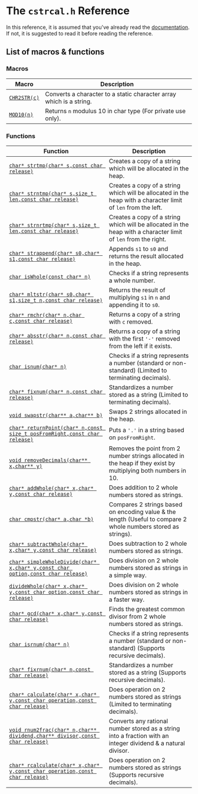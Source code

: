 # The `cstrcal.h` Reference
In this reference, it is assumed that you've already read the [documentation](https://github.com/Amirreza-Ipchi-Haq/strcal/blob/main/Documentation/C/Documentation.md). If not, it is suggested to read it before reading the reference.
## List of macros & functions
### Macros
|Macro|Description|
|-|-|
|[`CHR2STR(c)`](https://github.com/Amirreza-Ipchi-Haq/strcal/blob/main/Documentation/C/Reference/CHR2STR.md)|Converts a character to a static character array which is a string.|
|[`MOD10(n)`](https://github.com/Amirreza-Ipchi-Haq/strcal/blob/main/Documentation/C/Reference/MOD10.md)|Returns `n` modulus 10 in char type (For private use only).|
### Functions
|Function|Description|
|-|-|
|[`char* strtmp(char* s,const char release)`](https://github.com/Amirreza-Ipchi-Haq/strcal/blob/main/Documentation/C/Reference/strtmp.md)|Creates a copy of a string which will be allocated in the heap.|
|[`char* strntmp(char* s,size_t len,const char release)`](https://github.com/Amirreza-Ipchi-Haq/strcal/blob/main/Documentation/C/Reference/strntmp.md)|Creates a copy of a string which will be allocated in the heap with a character limit of `len` from the left.|
|[`char* strnrtmp(char* s,size_t len,const char release)`](https://github.com/Amirreza-Ipchi-Haq/strcal/blob/main/Documentation/C/Reference/strnrtmp.md)|Creates a copy of a string which will be allocated in the heap with a character limit of `len` from the right.|
|[`char* strappend(char* s0,char* s1,const char release)`](https://github.com/Amirreza-Ipchi-Haq/strcal/blob/main/Documentation/C/Reference/strappend.md)|Appends `s1` to `s0` and returns the result allocated in the heap.|
|[`char isWhole(const char* n)`](https://github.com/Amirreza-Ipchi-Haq/strcal/blob/main/Documentation/C/Reference/isWhole.md)|Checks if a string represents a whole number.|
|[`char* mltstr(char* s0,char* s1,size_t n,const char release)`](https://github.com/Amirreza-Ipchi-Haq/strcal/blob/main/Documentation/C/Reference/mltstr.md)|Returns the result of multiplying `s1` in `n` and appending it to `s0`.|
|[`char* rmchr(char* n,char c,const char release)`](https://github.com/Amirreza-Ipchi-Haq/strcal/blob/main/Documentation/C/Reference/rmchr.md)|Returns a copy of a string with `c` removed.|
|[`char* absstr(char* n,const char release)`](https://github.com/Amirreza-Ipchi-Haq/strcal/blob/main/Documentation/C/Reference/absstr.md)|Returns a copy of a string with the first `'-'` removed from the left if it exists.|
|[`char isnum(char* n)`](https://github.com/Amirreza-Ipchi-Haq/strcal/blob/main/Documentation/C/Reference/isnum.md)|Checks if a string represents a number (standard or non-standard) (Limited to terminating decimals).|
|[`char* fixnum(char* n,const char release)`](https://github.com/Amirreza-Ipchi-Haq/strcal/blob/main/Documentation/C/Reference/fixnum.md)|Standardizes a number stored as a string (Limited to terminating decimals).|
|[`void swapstr(char** a,char** b)`](https://github.com/Amirreza-Ipchi-Haq/strcal/blob/main/Documentation/C/Reference/swapstr.md)|Swaps 2 strings allocated in the heap.|
|[`char* returnPoint(char* n,const size_t posFromRight,const char release)`](https://github.com/Amirreza-Ipchi-Haq/strcal/blob/main/Documentation/C/Reference/returnPoint.md)|Puts a `'.'` in a string based on `posFromRight`.|
|[`void removeDecimals(char** x,char** y)`](https://github.com/Amirreza-Ipchi-Haq/strcal/blob/main/Documentation/C/Reference/removeDecimals.md)|Removes the point from 2 number strings allocated in the heap if they exist by multiplying both numbers in 10.|
|[`char* addWhole(char* x,char* y,const char release)`](https://github.com/Amirreza-Ipchi-Haq/strcal/blob/main/Documentation/C/Reference/addWhole.md)|Does addition to 2 whole numbers stored as strings.|
|[`char cmpstr(char* a,char *b)`](https://github.com/Amirreza-Ipchi-Haq/strcal/blob/main/Documentation/C/Reference/cmpstr.md)|Compares 2 strings based on encoding value & the length (Useful to compare 2 whole numbers stored as strings).|
|[`char* subtractWhole(char* x,char* y,const char release)`](https://github.com/Amirreza-Ipchi-Haq/strcal/blob/main/Documentation/C/Reference/subtractWhole.md)|Does subtraction to 2 whole numbers stored as strings.|
|[`char* simpleWholeDivide(char* x,char* y,const char option,const char release)`](https://github.com/Amirreza-Ipchi-Haq/strcal/blob/main/Documentation/C/Reference/simpleWholeDivide.md)|Does division on 2 whole numbers stored as strings in a simple way.|
|[`divideWhole(char* x,char* y,const char option,const char release)`](https://github.com/Amirreza-Ipchi-Haq/strcal/blob/main/Documentation/C/Reference/divideWhole.md)|Does division on 2 whole numbers stored as strings in a faster way.|
|[`char* gcd(char* x,char* y,const char release)`](https://github.com/Amirreza-Ipchi-Haq/strcal/blob/main/Documentation/C/Reference/gcd.md)|Finds the greatest common divisor from 2 whole numbers stored as strings.|
|[`char isrnum(char* n)`](https://github.com/Amirreza-Ipchi-Haq/strcal/blob/main/Documentation/C/Reference/isrnum.md)|Checks if a string represents a number (standard or non-standard) (Supports recursive decimals).|
|[`char* fixrnum(char* n,const char release)`](https://github.com/Amirreza-Ipchi-Haq/strcal/blob/main/Documentation/C/Reference/fixrnum.md)|Standardizes a number stored as a string (Supports recursive decimals).|
|[`char* calculate(char* x,char* y,const char operation,const char release)`](https://github.com/Amirreza-Ipchi-Haq/strcal/blob/main/Documentation/C/Reference/calculate.md)|Does operation on 2 numbers stored as strings (Limited to terminating decimals).|
|[`void rnum2frac(char* n,char** dividend,char** divisor,const char release)`](https://github.com/Amirreza-Ipchi-Haq/strcal/blob/main/Documentation/C/Reference/rnum2frac.md)|Converts any rational number stored as a string into a fraction with an integer dividend & a natural divisor.|
|[`char* rcalculate(char* x,char* y,const char operation,const char release)`](https://github.com/Amirreza-Ipchi-Haq/strcal/blob/main/Documentation/C/Reference/rcalculate.md)|Does operation on 2 numbers stored as strings (Supports recursive decimals).|
